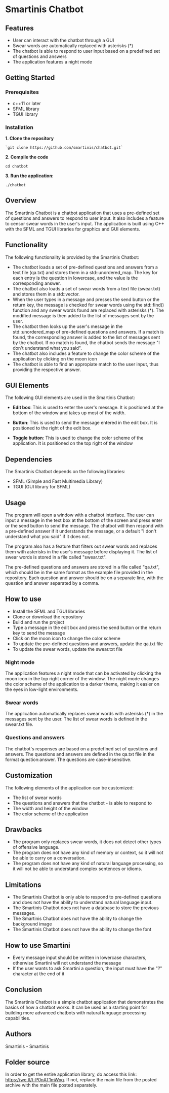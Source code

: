 # **Smartinis Chatbot**

## **Features**

-   User can interact with the chatbot through a GUI
-   Swear words are automatically replaced with asterisks (\*)
-   The chatbot is able to respond to user input based on a predefined set of questions and answers
-   The application features a night mode

## **Getting Started**

### **Prerequisites**

-   c++11 or later
-   SFML library
-   TGUI library

### **Installation**

**1. Clone the repository**

    `git clone https://github.com/smartinis/chatbot.git`

**2. Compile the code**

```
cd chatbot
```

**3. Run the application:**

```
./chatbot
```

## **Overview**

The Smartinis Chatbot is a chatbot application that uses a pre-defined set of questions and answers to respond to user input. It also includes a feature to censor swear words in the user's input. The application is built using C++ with the SFML and TGUI libraries for graphics and GUI elements.

## **Functionality**

The following functionality is provided by the Smartinis Chatbot:

-   The chatbot loads a set of pre-defined questions and answers from a text file (qa.txt) and stores them in a std::unordered_map. The key for each entry is the question in lowercase, and the value is the corresponding answer.
-   The chatbot also loads a set of swear words from a text file (swear.txt) and stores them in a std::vector.
-   When the user types in a message and presses the send button or the return key, the message is checked for swear words using the std::find() function and any swear words found are replaced with asterisks (\*). The modified message is then added to the list of messages sent by the user.
-   The chatbot then looks up the user's message in the std::unordered_map of pre-defined questions and answers. If a match is found, the corresponding answer is added to the list of messages sent by the chatbot. If no match is found, the chatbot sends the message "I don't understand what you said".
-   The chatbot also includes a feature to change the color scheme of the application by clicking on the moon icon 
-   The chatbot is able to find an appropiate match to the user input, thus providing the respective answer.

## **GUI Elements**

The following GUI elements are used in the Smartinis Chatbot:

-   **Edit box**: This is used to enter the user's message. It is positioned at the bottom of the window and takes up most of the width.

-   **Button**: This is used to send the message entered in the edit box. It is positioned to the right of the edit box.

-   **Toggle button**: This is used to change the color scheme of the application. It is positioned on the top right of the window

## **Dependencies**

The Smartinis Chatbot depends on the following libraries:

-   SFML (Simple and Fast Multimedia Library)
-   TGUI (GUI library for SFML)

## **Usage**

The program will open a window with a chatbot interface. The user can input a message in the text box at the bottom of the screen and press enter or the send button to send the message. The chatbot will then respond with a pre-defined answer if it understands the message, or a default "I don't understand what you said" if it does not.

The program also has a feature that filters out swear words and replaces them with asterisks in the user's message before displaying it. The list of swear words is stored in a file called "swear.txt".

The pre-defined questions and answers are stored in a file called "qa.txt", which should be in the same format as the example file provided in the repository. Each question and answer should be on a separate line, with the question and answer separated by a comma.

## **How to use**

-   Install the SFML and TGUI libraries
-   Clone or download the repository
-   Build and run the project
-   Type a message in the edit box and press the send button or the return key to send the message
-   Click on the moon icon to change the color scheme
-   To update the pre-defined questions and answers, update the qa.txt file
-   To update the swear words, update the swear.txt file

### **Night mode**

The application features a night mode that can be activated by clicking the moon icon in the top right corner of the window. The night mode changes the color scheme of the application to a darker theme, making it easier on the eyes in low-light environments.

### **Swear words**

The application automatically replaces swear words with asterisks (\*) in the messages sent by the user. The list of swear words is defined in the swear.txt file.

### **Questions and answers**

The chatbot's responses are based on a predefined set of questions and answers. The questions and answers are defined in the qa.txt file in the format question:answer. The questions are case-insensitive.

## **Customization**

The following elements of the application can be customized:

-   The list of swear words
-   The questions and answers that the chatbot - is able to respond to
-   The width and height of the window
-   The color scheme of the application

## **Drawbacks**

-   The program only replaces swear words, it does not detect other types of offensive language.
-   The program does not have any kind of memory or context, so it will not be able to carry on a conversation.
-   The program does not have any kind of natural language processing, so it will not be able to understand complex sentences or idioms.

## **Limitations**

-   The Smartinis Chatbot is only able to respond to pre-defined questions and does not have the ability to understand natural language input.
-   The Smartinis Chatbot does not have a database to store the previous messages.
-   The Smartinis Chatbot does not have the ability to change the background image
-   The Smartinis Chatbot does not have the ability to change the font

## **How to use Smartini**

-   Every message input should be written in lowercase characters, otherwise Smartini will not understand the message
-   If the user wants to ask Smartini a question, the input must have the "?" character at the end of it

## **Conclusion**

The Smartinis Chatbot is a simple chatbot application that demonstrates the basics of how a chatbot works. It can be used as a starting point for building more advanced chatbots with natural language processing capabilities.

## **Authors**

Smartinis - Smartinis

## **Folder source**

In order to get the entire application library, do access this link: 
https://we.tl/t-P0nAT1mWxq. If not, replace the main file from the posted archive with the main file posted separately.
